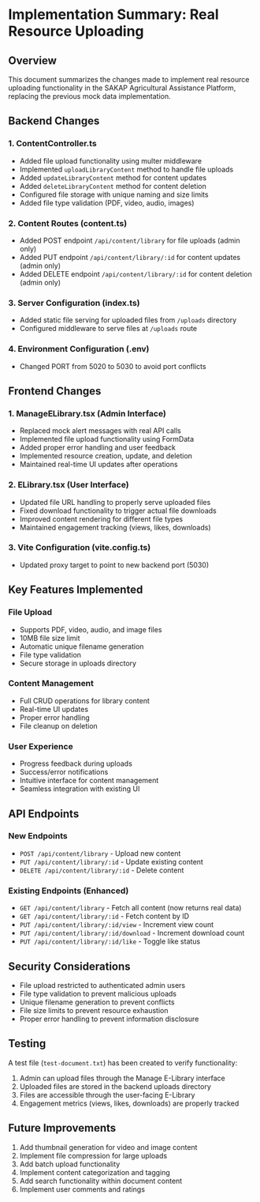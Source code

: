 # Implementation Summary: Real Resource Uploading

## Overview
This document summarizes the changes made to implement real resource uploading functionality in the SAKAP Agricultural Assistance Platform, replacing the previous mock data implementation.

## Backend Changes

### 1. ContentController.ts
- Added file upload functionality using multer middleware
- Implemented `uploadLibraryContent` method to handle file uploads
- Added `updateLibraryContent` method for content updates
- Added `deleteLibraryContent` method for content deletion
- Configured file storage with unique naming and size limits
- Added file type validation (PDF, video, audio, images)

### 2. Content Routes (content.ts)
- Added POST endpoint `/api/content/library` for file uploads (admin only)
- Added PUT endpoint `/api/content/library/:id` for content updates (admin only)
- Added DELETE endpoint `/api/content/library/:id` for content deletion (admin only)

### 3. Server Configuration (index.ts)
- Added static file serving for uploaded files from `/uploads` directory
- Configured middleware to serve files at `/uploads` route

### 4. Environment Configuration (.env)
- Changed PORT from 5020 to 5030 to avoid port conflicts

## Frontend Changes

### 1. ManageELibrary.tsx (Admin Interface)
- Replaced mock alert messages with real API calls
- Implemented file upload functionality using FormData
- Added proper error handling and user feedback
- Implemented resource creation, update, and deletion
- Maintained real-time UI updates after operations

### 2. ELibrary.tsx (User Interface)
- Updated file URL handling to properly serve uploaded files
- Fixed download functionality to trigger actual file downloads
- Improved content rendering for different file types
- Maintained engagement tracking (views, likes, downloads)

### 3. Vite Configuration (vite.config.ts)
- Updated proxy target to point to new backend port (5030)

## Key Features Implemented

### File Upload
- Supports PDF, video, audio, and image files
- 10MB file size limit
- Automatic unique filename generation
- File type validation
- Secure storage in uploads directory

### Content Management
- Full CRUD operations for library content
- Real-time UI updates
- Proper error handling
- File cleanup on deletion

### User Experience
- Progress feedback during uploads
- Success/error notifications
- Intuitive interface for content management
- Seamless integration with existing UI

## API Endpoints

### New Endpoints
- `POST /api/content/library` - Upload new content
- `PUT /api/content/library/:id` - Update existing content
- `DELETE /api/content/library/:id` - Delete content

### Existing Endpoints (Enhanced)
- `GET /api/content/library` - Fetch all content (now returns real data)
- `GET /api/content/library/:id` - Fetch content by ID
- `PUT /api/content/library/:id/view` - Increment view count
- `PUT /api/content/library/:id/download` - Increment download count
- `PUT /api/content/library/:id/like` - Toggle like status

## Security Considerations

- File upload restricted to authenticated admin users
- File type validation to prevent malicious uploads
- Unique filename generation to prevent conflicts
- File size limits to prevent resource exhaustion
- Proper error handling to prevent information disclosure

## Testing

A test file (`test-document.txt`) has been created to verify functionality:
1. Admin can upload files through the Manage E-Library interface
2. Uploaded files are stored in the backend uploads directory
3. Files are accessible through the user-facing E-Library
4. Engagement metrics (views, likes, downloads) are properly tracked

## Future Improvements

1. Add thumbnail generation for video and image content
2. Implement file compression for large uploads
3. Add batch upload functionality
4. Implement content categorization and tagging
5. Add search functionality within document content
6. Implement user comments and ratings
